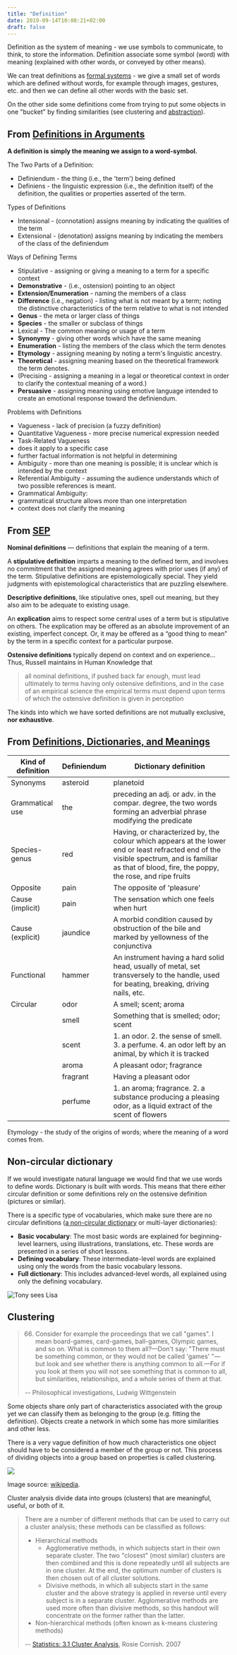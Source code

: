 ```yaml
---
title: "Definition"
date: 2019-09-14T10:08:21+02:00
draft: false
---
```


Definition as the system of meaning - we use symbols to communicate, to think, to store the information. Definition associate some symbol (word) with meaning (explained with other words, or conveyed by other means).

We can treat definitions as [formal systems](/posts/formal-system) - we give a small set of words which are defined without words, for example through images, gestures, etc. and then we can define all other words with the basic set.

On the other side some definitions come from trying to put some objects in one "bucket" by finding similarities (see clustering and [abstraction](/posts/abstraction)).

## From [Definitions in Arguments](http://www.mesacc.edu/~barsp59601/text/103/notes/5.html)

**A definition is simply the meaning we assign to a word-symbol.**

The Two Parts of a Definition:

- Definiendum - the thing (i.e., the 'term') being defined
- Definiens - the linguistic expression (i.e., the definition itself) of the definition, the qualities or properties asserted of the term.

Types of Definitions

- Intensional - (connotation) assigns meaning by indicating the qualities of the term
- Extensional - (denotation) assigns meaning by indicating the members of the class of the definiendum

Ways of Defining Terms

- Stipulative - assigning or giving a meaning to a term for a specific context
 - **Demonstrative** - (i.e., ostension) pointing to an object
 - **Extension/Enumeration** - naming the members of a class
 - **Difference** (i.e., negation) - listing what is not meant by a term; noting the distinctive characteristics of the term relative to what is not intended
 - **Genus** - the meta or larger class of things
 - **Species** - the smaller or subclass of things
- Lexical - The common meaning or usage of a term
 - **Synonymy** - giving other words which have the same meaning
 - **Enumeration** - listing the members of the class which the term denotes
 - **Etymology** - assigning meaning by noting a term's linguistic ancestry.
- **Theoretical** - assigning meaning based on the theoretical framework the term denotes.
- (Precising - assigning a meaning in a legal or theoretical context in order to clarify the contextual meaning of a word.)
- **Persuasive** - assigning meaning using emotive language intended to create an emotional response toward the definiendum.

Problems with Definitions

- Vagueness - lack of precision (a fuzzy definition)
 - Quantitative Vagueness - more precise numerical expression needed
 - Task-Related Vagueness
 - does it apply to a specific case
 - further factual information is not helpful in determining
- Ambiguity - more than one meaning is possible; it is unclear which is intended by the context
 - Referential Ambiguity - assuming the audience understands which of two possible references is meant.
 - Grammatical Ambiguity:
 - grammatical structure allows more than one interpretation
 - context does not clarify the meaning

## From [SEP](https://plato.stanford.edu/entries/definitions/)

**Nominal definitions** — definitions that explain the meaning of a term.

A **stipulative definition** imparts a meaning to the defined term, and involves no commitment that the assigned meaning agrees with prior uses (if any) of the term. Stipulative definitions are epistemologically special. They yield judgments with epistemological characteristics that are puzzling elsewhere.

**Descriptive definitions**, like stipulative ones, spell out meaning, but they also aim to be adequate to existing usage.

An **explication** aims to respect some central uses of a term but is stipulative on others. The explication may be offered as an absolute improvement of an existing, imperfect concept. Or, it may be offered as a “good thing to mean” by the term in a specific context for a particular purpose.

**Ostensive definitions** typically depend on context and on experience... Thus, Russell maintains in Human Knowledge that

> all nominal definitions, if pushed back far enough, must lead ultimately to terms having only ostensive definitions, and in the case of an empirical science the empirical terms must depend upon terms of which the ostensive definition is given in perception

The kinds into which we have sorted definitions are not mutually exclusive, **nor exhaustive**.

## From [Definitions, Dictionaries, and Meanings](https://www.sfu.ca/~swartz/definitions.htm)

| Kind of definition | Definiendum | Dictionary definition |
| ------------------ | ----------- | --------------------------------------------------------------------------------------------------------------------------------------------------------------------------------------------------- |
| Synonyms | asteroid | planetoid |
| Grammatical use | the | preceding an adj. or adv. in the compar. degree, the two words forming an adverbial phrase modifying the predicate |
| Species-genus | red | Having, or characterized by, the colour which appears at the lower end or least refracted end of the visible spectrum, and is familiar as that of blood, fire, the poppy, the rose, and ripe fruits |
| Opposite | pain | The opposite of 'pleasure' |
| Cause (implicit) | pain | The sensation which one feels when hurt |
| Cause (explicit) | jaundice | A morbid condition caused by obstruction of the bile and marked by yellowness of the conjunctiva |
| Functional | hammer | An instrument having a hard solid head, usually of metal, set transversely to the handle, used for beating, breaking, driving nails, etc. |
| Circular | odor | A smell; scent; aroma |
| | smell | Something that is smelled; odor; scent |
| | scent | 1. an odor. 2. the sense of smell. 3. a perfume. 4. an odor left by an animal, by which it is tracked |
| | aroma | A pleasant odor; fragrance |
| | fragrant | Having a pleasant odor |
| | perfume | 1. an aroma; fragrance. 2. a substance producing a pleasing odor, as a liquid extract of the scent of flowers |

Etymology - the study of the origins of words; where the meaning of a word comes from.

## Non-circular dictionary

If we would investigate natural language we would find that we use words to define words. Dictionary is built with words. This means that there either circular definition or some definitions rely on the ostensive definition (pictures or similar).

There is a specific type of vocabularies, which make sure there are no circular definitions ([a non-circular dictionary](http://learnthesewordsfirst.com/about/what-is-a-multi-layer-dictionary.html) or multi-layer dictionaries):

- **Basic vocabulary**: The most basic words are explained for beginning-level learners, using illustrations, translations, etc. These words are presented in a series of short lessons.
- **Defining vocabulary**: These intermediate-level words are explained using only the words from the basic vocabulary lessons.
- **Full dictionary**: This includes advanced-level words, all explained using only the defining vocabulary.

![Tony sees Lisa](./learnthesewordsfirst.png)

## Clustering

> 66. Consider for example the proceedings that we call "games". I mean board-games, card-games, ball-games, Olympic games, and so on. What is common to them all?—Don't say: "There must be something common, or they would not be called 'games' "—but look and see whether there is anything common to all.—For if you look at them you will not see something that is common to all, but similarities, relationships, and a whole series of them at that.
>
> -- Philosophical investigations, Ludwig Wittgenstein

Some objects share only part of characteristics associated with the group yet we can classify them as belonging to the group (e.g. fitting the definition). Objects create a network in which some has more similarities and other less.

There is a very vague definition of how much characteristics one object should have to be considered a member of the group or not. This process of dividing objects into a group based on properties is called clustering.

![](./density-data.svg)

Image source: [wikipedia](https://en.wikipedia.org/wiki/Cluster_analysis#/media/File:EM-density-data.svg).

Cluster analysis divide data into groups (clusters) that are meaningful, useful, or both of it.

> There are a number of different methods that can be used to carry out a cluster analysis; these methods can be classified as follows:
>
> - Hierarchical methods
>   - Agglomerative methods, in which subjects start in their own separate cluster. The two "closest" (most similar) clusters are then combined and this is done repeatedly until all subjects are in one cluster. At the end, the optimum number of clusters is then chosen out of all cluster solutions.
>   - Divisive methods, in which all subjects start in the same cluster and the above strategy is applied in reverse until every subject is in a separate cluster. Agglomerative methods are used more often than divisive methods, so this handout will concentrate on the former rather than the latter.
> - Non-hierarchical methods (often known as k-means clustering methods)
>
> -- [Statistics: 3.1 Cluster Analysis](http://www.statstutor.ac.uk/resources/uploaded/clusteranalysis.pdf), Rosie Cornish. 2007
